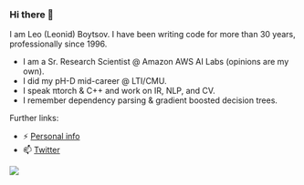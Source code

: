 ### Hi there 👋

I am Leo (Leonid) Boytsov. I have been writing code for more than 30 years, professionally since 1996.

- I am a Sr. Research Scientist @ Amazon AWS AI Labs (opinions are my own).
- I did my pH-D mid-career @ LTI/CMU. 
- I speak πtorch & C++ and work on IR, NLP, and CV.
- I remember dependency parsing & gradient boosted decision trees.

Further links:
- ⚡ [Personal info](http://searchivarius.org/about)
- 📫 [Twitter](https://twitter.com/srchvrs)

![](https://komarev.com/ghpvc/?username=searchivarius)

<!--
**searchivarius/searchivarius** is a ✨ _special_ ✨ repository because its `README.md` (this file) appears on your GitHub profile.

Here are some ideas to get you started:

- 🔭 I’m currently working on ...
- 🌱 I’m currently learning ...
- 👯 I’m looking to collaborate on ...
- 🤔 I’m looking for help with ...
- 💬 Ask me about ...
- 📫 How to reach me: ...
- 😄 Pronouns: ...
- ⚡ Fun fact: ...
- ![Leo's github stats](https://github-readme-stats.vercel.app/api?username=searchivarius&show_icons=true)
-->
